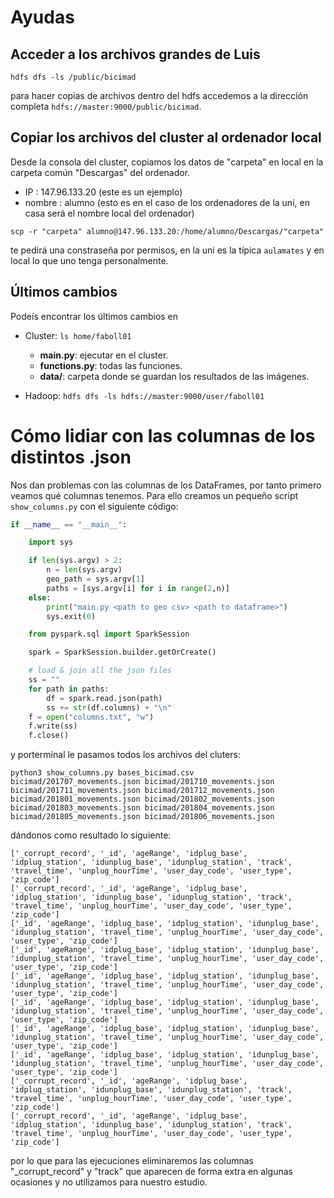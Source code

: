 # Ayudas

## Acceder a los archivos grandes de Luis

```
hdfs dfs -ls /public/bicimad
```

para hacer copias de archivos dentro del hdfs accedemos a la dirección completa ```hdfs://master:9000/public/bicimad```.

## Copiar los archivos del cluster al ordenador local

Desde la consola del cluster, copiamos los datos de "carpeta" en local en la carpeta común "Descargas" del ordenador.

 - IP : 147.96.133.20 (este es un ejemplo)
 - nombre : alumno (esto es en el caso de los ordenadores de la uni, en casa será el nombre local del ordenador)

```
scp -r "carpeta" alumno@147.96.133.20:/home/alumno/Descargas/"carpeta"
```

te pedirá una constraseña por permisos, en la uni es la típica ```aulamates``` y en local lo que uno tenga personalmente.

## Últimos cambios 

Podeís encontrar los últimos cambios en 

 - Cluster: ```ls home/faboll01```

   - **main.py**: ejecutar en el cluster.
   - **functions.py**: todas las funciones.
   - **data/**: carpeta donde se guardan los resultados de las imágenes. 

 - Hadoop: ```hdfs dfs -ls hdfs://master:9000/user/faboll01```

# Cómo lidiar con las columnas de los distintos .json

Nos dan problemas con las columnas de los DataFrames, por tanto primero veamos qué columnas tenemos. Para ello creamos un pequeño script ```show_columns.py``` con el siguiente código:

```python
if __name__ == "__main__":

    import sys

    if len(sys.argv) > 2:
        n = len(sys.argv)
        geo_path = sys.argv[1]
        paths = [sys.argv[i] for i in range(2,n)]
    else:
        print("main.py <path to geo csv> <path to dataframe>")
        sys.exit(0)

    from pyspark.sql import SparkSession

    spark = SparkSession.builder.getOrCreate()

    # load & join all the json files
    ss = ""
    for path in paths:
        df = spark.read.json(path)
        ss += str(df.columns) + "\n"
    f = open("columns.txt", "w")
    f.write(ss)
    f.close()
```

y porterminal le pasamos todos los archivos del cluters:

```
python3 show_columns.py bases_bicimad.csv bicimad/201707_movements.json bicimad/201710_movements.json bicimad/201711_movements.json bicimad/201712_movements.json bicimad/201801_movements.json bicimad/201802_movements.json bicimad/201803_movements.json bicimad/201804_movements.json bicimad/201805_movements.json bicimad/201806_movements.json
```

dándonos como resultado lo siguiente:

```
['_corrupt_record', '_id', 'ageRange', 'idplug_base', 'idplug_station', 'idunplug_base', 'idunplug_station', 'track', 'travel_time', 'unplug_hourTime', 'user_day_code', 'user_type', 'zip_code']
['_corrupt_record', '_id', 'ageRange', 'idplug_base', 'idplug_station', 'idunplug_base', 'idunplug_station', 'track', 'travel_time', 'unplug_hourTime', 'user_day_code', 'user_type', 'zip_code']
['_id', 'ageRange', 'idplug_base', 'idplug_station', 'idunplug_base', 'idunplug_station', 'travel_time', 'unplug_hourTime', 'user_day_code', 'user_type', 'zip_code']
['_id', 'ageRange', 'idplug_base', 'idplug_station', 'idunplug_base', 'idunplug_station', 'travel_time', 'unplug_hourTime', 'user_day_code', 'user_type', 'zip_code']
['_id', 'ageRange', 'idplug_base', 'idplug_station', 'idunplug_base', 'idunplug_station', 'travel_time', 'unplug_hourTime', 'user_day_code', 'user_type', 'zip_code']
['_id', 'ageRange', 'idplug_base', 'idplug_station', 'idunplug_base', 'idunplug_station', 'travel_time', 'unplug_hourTime', 'user_day_code', 'user_type', 'zip_code']
['_id', 'ageRange', 'idplug_base', 'idplug_station', 'idunplug_base', 'idunplug_station', 'travel_time', 'unplug_hourTime', 'user_day_code', 'user_type', 'zip_code']
['_id', 'ageRange', 'idplug_base', 'idplug_station', 'idunplug_base', 'idunplug_station', 'travel_time', 'unplug_hourTime', 'user_day_code', 'user_type', 'zip_code']
['_corrupt_record', '_id', 'ageRange', 'idplug_base', 'idplug_station', 'idunplug_base', 'idunplug_station', 'track', 'travel_time', 'unplug_hourTime', 'user_day_code', 'user_type', 'zip_code']
['_corrupt_record', '_id', 'ageRange', 'idplug_base', 'idplug_station', 'idunplug_base', 'idunplug_station', 'track', 'travel_time', 'unplug_hourTime', 'user_day_code', 'user_type', 'zip_code']
```

por lo que para las ejecuciones eliminaremos las columnas "_corrupt_record" y "track" que aparecen de forma extra en algunas ocasiones y no utilizamos para nuestro estudio.

